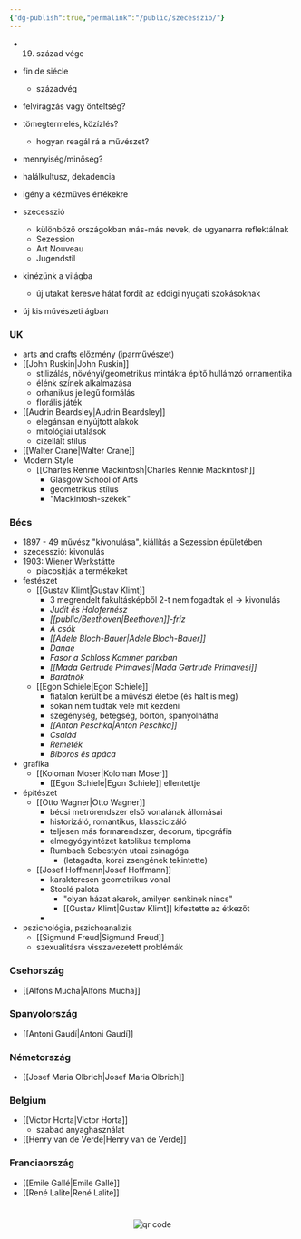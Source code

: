 ```yaml
---
{"dg-publish":true,"permalink":"/public/szecesszio/"}
---
```



- 19. század vége
- fin de siécle
	- századvég
- felvirágzás vagy önteltség?
- tömegtermelés, közízlés?
	- hogyan reagál rá a művészet?
- mennyiség/minőség?
- halálkultusz, dekadencia
- igény a kézműves értékekre

- szecesszió
	- különböző országokban más-más nevek, de ugyanarra reflektálnak
	- Sezession
	- Art Nouveau
	- Jugendstil
- kinézünk a világba
	- új utakat keresve hátat fordít az eddigi nyugati szokásoknak
- új kis művészeti ágban

### UK
- arts and crafts előzmény (iparművészet)
- [[John Ruskin\|John Ruskin]]
	- stilizálás, növényi/geometrikus mintákra építő hullámzó ornamentika
	- élénk színek alkalmazása
	- orhanikus jellegű formálás
	- florális játék
- [[Audrin Beardsley\|Audrin Beardsley]]
	- elegánsan elnyújtott alakok
	- mitológiai utalások
	- cizellált stílus
- [[Walter Crane\|Walter Crane]]
- Modern Style
	- [[Charles Rennie Mackintosh\|Charles Rennie Mackintosh]]
		- Glasgow School of Arts
		- geometrikus stílus
		- "Mackintosh-székek"

### Bécs
- 1897 - 49 művész "kivonulása", kiállítás a Sezession épületében
- szecesszió: kivonulás
- 1903: Wiener Werkstätte
	- piacosítják a termékeket
- festészet
	- [[Gustav Klimt\|Gustav Klimt]]
		- 3 megrendelt fakultásképből 2-t nem fogadtak el -> kivonulás
		- *Judit és Holofernész*
		- *[[public/Beethoven\|Beethoven]]-fríz*
		- *A csók*
		- *[[Adele Bloch-Bauer\|Adele Bloch-Bauer]]*
		- *Danae*
		- *Fasor a Schloss Kammer parkban*
		- *[[Mada Gertrude Primavesi\|Mada Gertrude Primavesi]]*
		- *Barátnők*
	- [[Egon Schiele\|Egon Schiele]]
		- fiatalon került be a művészi életbe (és halt is meg)
		- sokan nem tudtak vele mit kezdeni
		- szegénység, betegség, börtön, spanyolnátha
		- *[[Anton Peschka\|Anton Peschka]]*
		- *Család*
		- *Remeték*
		- *Bíboros és apáca*
- grafika
	- [[Koloman Moser\|Koloman Moser]]
		- [[Egon Schiele\|Egon Schiele]] ellentettje
- építészet
	- [[Otto Wagner\|Otto Wagner]]
		- bécsi metrórendszer első vonalának állomásai
		- historizáló, romantikus, klasszicizáló
		- teljesen más formarendszer, decorum, tipográfia
		- elmegyógyintézet katolikus temploma
		- Rumbach Sebestyén utcai zsinagóga
			- (letagadta, korai zsengének tekintette)
	- [[Josef Hoffmann\|Josef Hoffmann]]
		- karakteresen geometrikus vonal
		- Stoclé palota
			- "olyan házat akarok, amilyen senkinek nincs"
			- [[Gustav Klimt\|Gustav Klimt]] kifestette az étkezőt
		- 
- pszichológia, pszichoanalízis
	- [[Sigmund Freud\|Sigmund Freud]]
	- szexualitásra visszavezetett problémák

### Csehország
- [[Alfons Mucha\|Alfons Mucha]]

### Spanyolország
- [[Antoni Gaudí\|Antoni Gaudí]]

### Németország
- [[Josef Maria Olbrich\|Josef Maria Olbrich]]

### Belgium
- [[Victor Horta\|Victor Horta]]
	- szabad anyaghasználat
- [[Henry van de Verde\|Henry van de Verde]]

### Franciaország
- [[Emile Gallé\|Emile Gallé]]
- [[René Lalite\|René Lalite]]
#
<p style="text-align: center;"><img src="https://chart.googleapis.com/chart?cht=qr&chl=https://notes.andrasdenes.com/szecesszio&chs=180x180&choe=UTF-8&chld=L|2" alt="qr code"></p>

